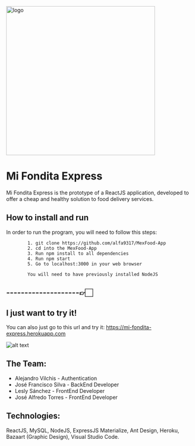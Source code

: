 <img src="./client/src/assets/logo.png" alt="logo" width="400"/>

# Mi Fondita Express

Mi Fondita Express is the prototype of a ReactJS application, developed to offer a cheap and healthy solution to food delivery services.

## How to install and run

In order to run the program, you will need to follow this steps: 

            1. git clone https://github.com/alfa9317/MexFood-App
            2. cd into the MexFood-App
            3. Run npm install to all dependencies
            4. Run npm start
            5. Go to localhost:3000 in your web browser
            
            You will need to have previously installed NodeJS

## --------------------👉🏻

## I just want to try it!

You can also just go to this url and try it:
      https://mi-fondita-express.herokuapp.com

![alt text](./client/src/assets/mifondita.png)

## The Team:
* Alejandro Vilchis - Authentication
* José Francisco Silva - BackEnd Developer
* Lesly Sánchez - FrontEnd Developer
* José Alfredo Torres - FrontEnd Developer

## Technologies:
ReactJS,
MySQL,
NodeJS,
ExpressJS
Materialize,
Ant Design,
Heroku,
Bazaart (Graphic Design),
Visual Studio Code.
